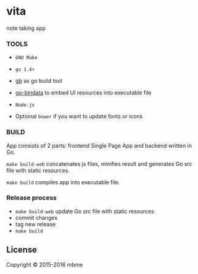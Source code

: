 # vita

note taking app

### TOOLS

* `GNU Make`
* `go 1.4+`
* [gb](https://github.com/constabulary/gb/) as go build tool
* [go-bindata](https://github.com/jteeuwen/go-bindata) to embed UI resources into executable file
* `Node.js`

* Optional `bower` if you want to update fonts or icons

### BUILD

App consists of 2 parts: frontend Single Page App and backend written in Go.

`make build-web` concatenates js files, minifies result and generates Go src file with static resources.

`make build` compiles app into executable file.

### Release process

* `make build-web` update Go src file with static resources
* commit changes
* tag new release
* `make build`

## License

Copyright © 2015-2016 mbme

